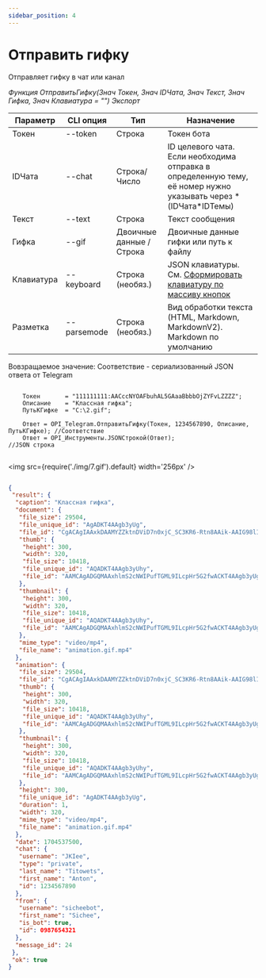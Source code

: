```yaml
---
sidebar_position: 4
---
```


# Отправить гифку
Отправляет гифку в чат или канал


*Функция ОтправитьГифку(Знач Токен, Знач IDЧата, Знач Текст, Знач Гифка, Знач Клавиатура = "") Экспорт*

  | Параметр | CLI опция | Тип | Назначение |
  |-|-|-|-|
  | Токен | --token | Строка | Токен бота |
  | IDЧата | --chat | Строка/Число | ID целевого чата. Если необходима отправка в определенную тему, её номер нужно указывать через * (IDЧата*IDТемы) |
  | Текст | --text | Строка | Текст сообщения |
  | Гифка | --gif | Двоичные данные / Строка | Двоичные данные гифки или путь к файлу |
  | Клавиатура | --keyboard | Строка (необяз.) | JSON клавиатуры. См. [Сформировать клавиатуру по массиву кнопок](./Sformirovat-klaviaturu-po-massivu-knopok) |
  | Разметка | --parsemode | Строка (необяз.) | Вид обработки текста (HTML, Markdown, MarkdownV2). Markdown по умолчанию |
  
  Вовзращаемое значение: Соответствие - сериализованный JSON ответа от Telegram


```bsl title="Пример кода"
	
	Токен       = "111111111:AACccNYOAFbuhAL5GAaaBbbbOjZYFvLZZZZ";
	Описание    = "Классная гифка";
	ПутьКГифке  = "C:\2.gif";
	
	Ответ = OPI_Telegram.ОтправитьГифку(Токен, 1234567890, Описание, ПутьКГифке); //Соответствие
	Ответ = OPI_Инструменты.JSONСтрокой(Ответ);                                   //JSON строка                                            
	
```

<img src={require('./img/7.gif').default} width='256px' />

```json title="Результат"

{
 "result": {
  "caption": "Классная гифка",
  "document": {
   "file_size": 29504,
   "file_unique_id": "AgADKT4AAgb3yUg",
   "file_id": "CgACAgIAAxkDAAMYZZktnDViD7n0xjC_SC3KR6-Rtn8AAik-AAIG98lIGs3XybT9Oz00BA",
   "thumb": {
    "height": 300,
    "width": 320,
    "file_size": 10418,
    "file_unique_id": "AQADKT4AAgb3yUhy",
    "file_id": "AAMCAgADGQMAAxhlmS2cNWIPufTGML9ILcpHr5G2fwACKT4AAgb3yUgazdfJtP07PQEAB20AAzQE"
   },
   "thumbnail": {
    "height": 300,
    "width": 320,
    "file_size": 10418,
    "file_unique_id": "AQADKT4AAgb3yUhy",
    "file_id": "AAMCAgADGQMAAxhlmS2cNWIPufTGML9ILcpHr5G2fwACKT4AAgb3yUgazdfJtP07PQEAB20AAzQE"
   },
   "mime_type": "video/mp4",
   "file_name": "animation.gif.mp4"
  },
  "animation": {
   "file_size": 29504,
   "file_id": "CgACAgIAAxkDAAMYZZktnDViD7n0xjC_SC3KR6-Rtn8AAik-AAIG98lIGs3XybT9Oz00BA",
   "thumb": {
    "height": 300,
    "width": 320,
    "file_size": 10418,
    "file_unique_id": "AQADKT4AAgb3yUhy",
    "file_id": "AAMCAgADGQMAAxhlmS2cNWIPufTGML9ILcpHr5G2fwACKT4AAgb3yUgazdfJtP07PQEAB20AAzQE"
   },
   "thumbnail": {
    "height": 300,
    "width": 320,
    "file_size": 10418,
    "file_unique_id": "AQADKT4AAgb3yUhy",
    "file_id": "AAMCAgADGQMAAxhlmS2cNWIPufTGML9ILcpHr5G2fwACKT4AAgb3yUgazdfJtP07PQEAB20AAzQE"
   },
   "height": 300,
   "file_unique_id": "AgADKT4AAgb3yUg",
   "duration": 1,
   "width": 320,
   "mime_type": "video/mp4",
   "file_name": "animation.gif.mp4"
  },
  "date": 1704537500,
  "chat": {
   "username": "JKIee",
   "type": "private",
   "last_name": "Titowets",
   "first_name": "Anton",
   "id": 1234567890
  },
  "from": {
   "username": "sicheebot",
   "first_name": "Sichee",
   "is_bot": true,
   "id": 0987654321
  },
  "message_id": 24
 },
 "ok": true
}

```
